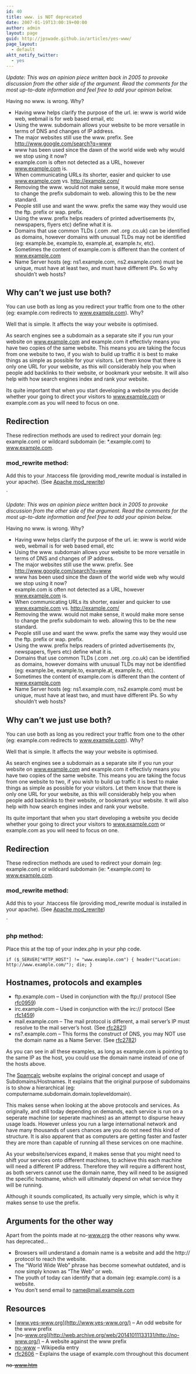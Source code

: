 ```yaml
---
id: 40
title: www. is NOT deprecated
date: 2007-01-19T13:00:19+00:00
author: admin
layout: page
guid: http://jpswade.github.io/articles/yes-www/
page_layout:
  - default
aktt_notify_twitter:
  - yes
---
```

<p class="lead">
  <em>Update: This was an opinion piece written back in 2005 to provoke discussion from the other side of the argument. Read the comments for the most up-to-date information and feel free to add your opinion below.</em>
</p>

Having no www. is wrong. Why?

  * Having www helps clarify the purpose of the url. ie: www is world wide web, webmail is for web based email, etc
  * Using the www. subdomain allows your website to be more versatile in terms of DNS and changes of IP address.
  * The major websites still use the www. prefix. See <http://www.google.com/search?q=www>
  * www has been used since the dawn of the world wide web why would we stop using it now?
  * example.com is often not detected as a URL, however www.example.com is.
  * When communicating URLs its shorter, easier and quicker to use www.example.com vs. http://example.com/
  * Removing the www. would not make sense, it would make more sense to change the prefix subdomain to web. allowing this to be the new standard.
  * People still use and want the www. prefix the same way they would use the ftp. prefix or wap. prefix.
  * Using the www. prefix helps readers of printed advertisements (tv, newspapers, flyers etc) define what it is.
  * Domains that use common TLDs (.com .net .org .co.uk) can be identified as domains, however domains with unusual TLDs may not be identified (eg: example.be, example.to, example.at, example.tv, etc).
  * Sometimes the content of example.com is different than the content of www.example.com
  * Name Server hosts (eg: ns1.example.com, ns2.example.com) must be unique, must have at least two, and must have different IPs. So why shouldn&#8217;t web hosts?

## Why can&#8217;t we just use both?

You can use both as long as you redirect your traffic from one to the other (eg: example.com redirects to www.example.com). Why?

Well that is simple. It affects the way your website is optimised.

As search engines see a subdomain as a separate site if you run your website on www.example.com and example.com it effectivly means you have two copies of the same website. This means you are taking the focus from one website to two, if you wish to build up traffic it is best to make things as simple as possible for your visitors. Let them know that there is only one URL for your website, as this will considerably help you when people add backlinks to their website, or bookmark your website. It will also help with how search engines index and rank your website.

Its quite important that when you start developing a website you decide whether your going to direct your visitors to www.example.com or example.com as you will need to focus on one.

## Redirection

These redirection methods are used to redirect your domain (eg: example.com) or wildcard subdomain (ie: *.example.com) to www.example.com.

### mod_rewrite method:

Add this to your .htaccess file (providing mod_rewrite modual is installed in your apache). (See [Apache mod_rewrite](http://httpd.apache.org/docs/1.3/mod/mod_rewrite.html))

`<p class="lead">
  <em>Update: This was an opinion piece written back in 2005 to provoke discussion from the other side of the argument. Read the comments for the most up-to-date information and feel free to add your opinion below.</em>
</p>

Having no www. is wrong. Why?

  * Having www helps clarify the purpose of the url. ie: www is world wide web, webmail is for web based email, etc
  * Using the www. subdomain allows your website to be more versatile in terms of DNS and changes of IP address.
  * The major websites still use the www. prefix. See <http://www.google.com/search?q=www>
  * www has been used since the dawn of the world wide web why would we stop using it now?
  * example.com is often not detected as a URL, however www.example.com is.
  * When communicating URLs its shorter, easier and quicker to use www.example.com vs. http://example.com/
  * Removing the www. would not make sense, it would make more sense to change the prefix subdomain to web. allowing this to be the new standard.
  * People still use and want the www. prefix the same way they would use the ftp. prefix or wap. prefix.
  * Using the www. prefix helps readers of printed advertisements (tv, newspapers, flyers etc) define what it is.
  * Domains that use common TLDs (.com .net .org .co.uk) can be identified as domains, however domains with unusual TLDs may not be identified (eg: example.be, example.to, example.at, example.tv, etc).
  * Sometimes the content of example.com is different than the content of www.example.com
  * Name Server hosts (eg: ns1.example.com, ns2.example.com) must be unique, must have at least two, and must have different IPs. So why shouldn&#8217;t web hosts?

## Why can&#8217;t we just use both?

You can use both as long as you redirect your traffic from one to the other (eg: example.com redirects to www.example.com). Why?

Well that is simple. It affects the way your website is optimised.

As search engines see a subdomain as a separate site if you run your website on www.example.com and example.com it effectivly means you have two copies of the same website. This means you are taking the focus from one website to two, if you wish to build up traffic it is best to make things as simple as possible for your visitors. Let them know that there is only one URL for your website, as this will considerably help you when people add backlinks to their website, or bookmark your website. It will also help with how search engines index and rank your website.

Its quite important that when you start developing a website you decide whether your going to direct your visitors to www.example.com or example.com as you will need to focus on one.

## Redirection

These redirection methods are used to redirect your domain (eg: example.com) or wildcard subdomain (ie: *.example.com) to www.example.com.

### mod_rewrite method:

Add this to your .htaccess file (providing mod_rewrite modual is installed in your apache). (See [Apache mod_rewrite](http://httpd.apache.org/docs/1.3/mod/mod_rewrite.html))

` 

### php method:

Place this at the top of your index.php in your php code.

`if ($_SERVER["HTTP_HOST"] != "www.example.com") { header("Location: http://www.example.com/"); die; }`

## Hostnames, protocols and examples

  * ftp.example.com &#8211; Used in conjunction with the ftp:// protocol (See [rfc0959](http://www.ietf.org/rfc/rfc0959.txt))
  * irc.example.com &#8211; Used in conjunction with the irc:// protocol (See [rfc1459](http://www.ietf.org/rfc/rfc1459.txt))
  * mail.example.com &#8211; The mail protocol is different, a mail server&#8217;s IP must resolve to the mail server&#8217;s host. (See [rfc2821](http://www.ietf.org/rfc/rfc2821.txt))
  * ns?.example.com &#8211; This forms the construct of DNS, you may NOT use the domain name as a Name Server. (See [rfc2782](http://www.ietf.org/rfc/rfc2782.txt))

As you can see in all these examples, as long as example.com is pointing to the same IP as the host, you could use the domain name instead of one of the hosts above.

The [Spamcalc](http://spamcalc.net/docs/dnsspam.php) website explains the original concept and usage of Subdomains/Hostnames. It explains that the original purpose of subdomains is to show a hierarchical (eg: computername.subdomain.domain.topleveldomain).

This makes sense when looking at the above protocols and services. As originally, and still today depending on demands, each service is run on a seperate machine (or seperate machines) as an attempt to dispurse heavy usage loads. However unless you run a large international network and have many thousands of users chances are you do not need this kind of structure. It is also apparent that as computers are getting faster and faster they are more than capable of running all these services on one machine.

As your website/services expand, it makes sense that you might need to shift your services onto different machines, to achieve this each machine will need a different IP address. Therefore they will require a different host, as both servers cannot use the domain name, they will need to be assigned the specific hostname, which will ultimately depend on what service they will be running.

Although it sounds complicated, its actually very simple, which is why it makes sense to use the prefix.

## Arguments for the other way

Apart from the points made at no-www.org the other reasons why www. has deprecated&#8230;

  * Browsers will understand a domain name is a website and add the http:// protocol to reach the website.
  * The &#8220;World Wide Web&#8221; phrase has become somewhat outdated, and is now simply known as &#8220;The Web&#8221; or web.
  * The youth of today can identify that a domain (eg: example.com) is a website.
  * You don&#8217;t send email to name@mail.example.com

## Resources

  * [www.yes-www.org](http://www.yes-www.org/) &#8211; An odd website for the www prefix
  * [no-www.org](http://web.archive.org/web/20141011133131/http://no-www.org/) &#8211; A website against the www prefix
  * [no-www](http://en.wikipedia.org/wiki/No-www) &#8211; Wikipedia entry
  * [rfc2606](http://www.rfc-editor.org/rfc/rfc2606.txt) &#8211; Explains the usage of example.com throughout this document

<span style="text-decoration: line-through;">no-www.htm</span>